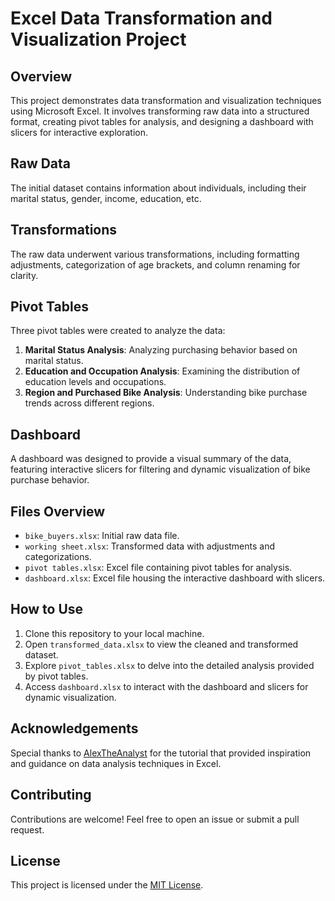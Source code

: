 # Excel Data Transformation and Visualization Project

## Overview

This project demonstrates data transformation and visualization techniques using Microsoft Excel. It involves transforming raw data into a structured format, creating pivot tables for analysis, and designing a dashboard with slicers for interactive exploration.

## Raw Data

The initial dataset contains information about individuals, including their marital status, gender, income, education, etc.

## Transformations

The raw data underwent various transformations, including formatting adjustments, categorization of age brackets, and column renaming for clarity.

## Pivot Tables

Three pivot tables were created to analyze the data:

1. **Marital Status Analysis**: Analyzing purchasing behavior based on marital status.
2. **Education and Occupation Analysis**: Examining the distribution of education levels and occupations.
3. **Region and Purchased Bike Analysis**: Understanding bike purchase trends across different regions.

## Dashboard

A dashboard was designed to provide a visual summary of the data, featuring interactive slicers for filtering and dynamic visualization of bike purchase behavior.

## Files Overview

- `bike_buyers.xlsx`: Initial raw data file.
- `working sheet.xlsx`: Transformed data with adjustments and categorizations.
- `pivot tables.xlsx`: Excel file containing pivot tables for analysis.
- `dashboard.xlsx`: Excel file housing the interactive dashboard with slicers.

## How to Use

1. Clone this repository to your local machine.
2. Open `transformed_data.xlsx` to view the cleaned and transformed dataset.
3. Explore `pivot_tables.xlsx` to delve into the detailed analysis provided by pivot tables.
4. Access `dashboard.xlsx` to interact with the dashboard and slicers for dynamic visualization.

## Acknowledgements

Special thanks to [AlexTheAnalyst](https://www.youtube.com/c/AlexTheAnalyst) for the tutorial that provided inspiration and guidance on data analysis techniques in Excel.

## Contributing

Contributions are welcome! Feel free to open an issue or submit a pull request.

## License

This project is licensed under the [MIT License](LICENSE).
